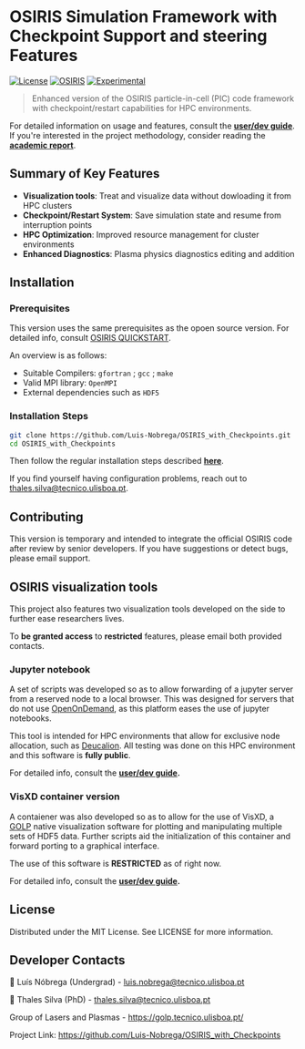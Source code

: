 # OSIRIS Simulation Framework with Checkpoint Support and steering Features

[![License](https://img.shields.io/badge/License-MIT-blue.svg)](https://opensource.org/licenses/MIT)
[![OSIRIS](https://img.shields.io/badge/OSIRIS-4.0+-orange.svg)](https://github.com/osiris-code/osiris)
[![Experimental](https://img.shields.io/badge/Under_development-yellow)](https://opensource.org/licenses/MIT)


>Enhanced version of the OSIRIS particle-in-cell (PIC) code framework with checkpoint/restart capabilities for HPC environments. 

For detailed information on usage and features, consult the **[user/dev guide](https://github.com/Luis-Nobrega/OSIRIS_with_Checkpoints/blob/main/Steering_user_dev_guide.md)**. If you're interested in the project methodology, consider reading the **[academic report](https://github.com/Luis-Nobrega/OSIRIS_with_Checkpoints/blob/main/ReportPIC-1106716.pdf)**.

## Summary of Key Features

- **Visualization tools**: Treat and visualize data without dowloading it from HPC clusters
- **Checkpoint/Restart System**: Save simulation state and resume from interruption points
- **HPC Optimization**: Improved resource management for cluster environments
- **Enhanced Diagnostics**: Plasma physics diagnostics editing and addition

## Installation

### Prerequisites
This version uses the same prerequisites as the opoen source version. For detailed info, consult [OSIRIS QUICKSTART](https://osiris-code.github.io/quickstart/#0-prerequisites).

An overview is as follows:
- Suitable Compilers: `gfortran` ; `gcc` ; `make` 
- Valid MPI library: `OpenMPI`
- External dependencies such as `HDF5`

### Installation Steps
```bash
git clone https://github.com/Luis-Nobrega/OSIRIS_with_Checkpoints.git
cd OSIRIS_with_Checkpoints
```
Then follow the regular installation steps described **[here](https://osiris-code.github.io/quickstart/#2-configure-and-compile-the-codes)**.

If you find yourself having configuration problems, reach out to thales.silva@tecnico.ulisboa.pt.

## Contributing

This version is temporary and intended to integrate the official OSIRIS code after review by senior developers. If you have suggestions or detect bugs, please email support.

## OSIRIS visualization tools 

This project also features two visualization tools developed on the side to further ease researchers lives. 

To **be granted access** to **restricted** features, please email both provided contacts.

### Jupyter notebook

A set of scripts was developed so as to allow forwarding of a jupyter server from a reserved node to a local browser. This was designed for servers that do not use [OpenOnDemand](https://openondemand.org/), as this platform eases the use of jupyter notebooks.

This tool is intended for HPC environments that allow for exclusive node allocation, such as [Deucalion](https://www.fccn.pt/areas-tecnologicas/inovacao/projeto-deucalion/). All testing was done on this HPC environment and this software is **fully public**.

For detailed info, consult the **[user/dev guide](https://github.com/Luis-Nobrega/OSIRIS_with_Checkpoints/blob/main/Jupyter_user_guide.md).**


### VisXD container version 

A contaiener was also developed so as to allow for the use of VisXD, a [GOLP](https://golp.tecnico.ulisboa.pt/) native visualization software for plotting and manipulating multiple sets of HDF5 data. Further scripts aid the initialization of this container and forward porting to a graphical interface. 

The use of this software is **RESTRICTED** as of right now.

For detailed info, consult the **[user/dev guide](https://github.com/Luis-Nobrega/OSIRIS_with_Checkpoints/blob/main/VisXD_user_guide.md).**

## License

Distributed under the MIT License. See LICENSE for more information.

## Developer Contacts

📧 Luís Nóbrega (Undergrad) - luis.nobrega@tecnico.ulisboa.pt

📧 Thales Silva (PhD) - thales.silva@tecnico.ulisboa.pt

Group of Lasers and Plasmas - https://golp.tecnico.ulisboa.pt/

Project Link: https://github.com/Luis-Nobrega/OSIRIS_with_Checkpoints

